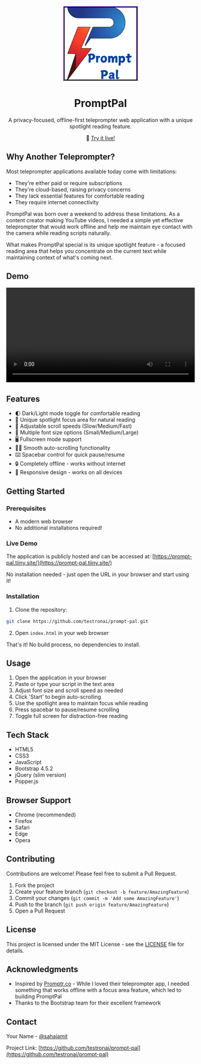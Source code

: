 <p align="center">
  <img src="logo.png" alt="PromptPal Logo" width="200"/>
</p>

<h1 align="center">PromptPal</h1>

<p align="center">
  A privacy-focused, offline-first teleprompter web application with a unique spotlight reading feature.
</p>

<p align="center">
  🚀 <a href="https://prompt-pal.tiiny.site/">Try it live!</a>
</p>

## Why Another Teleprompter?

Most teleprompter applications available today come with limitations:
- They're either paid or require subscriptions
- They're cloud-based, raising privacy concerns
- They lack essential features for comfortable reading
- They require internet connectivity

PromptPal was born over a weekend to address these limitations. As a content creator making YouTube videos, I needed a simple yet effective teleprompter that would work offline and help me maintain eye contact with the camera while reading scripts naturally.

What makes PromptPal special is its unique spotlight feature - a focused reading area that helps you concentrate on the current text while maintaining context of what's coming next.

## Demo

<p align="center">
  <video width="100%" controls>
    <source src="demo-video.mov" type="video/quicktime">
    Your browser does not support the video tag.
  </video>
</p>

## Features

- 🌓 Dark/Light mode toggle for comfortable reading
- 🎯 Unique spotlight focus area for natural reading
- 🔄 Adjustable scroll speeds (Slow/Medium/Fast)
- 📝 Multiple font size options (Small/Medium/Large)
- 🖥️ Fullscreen mode support
- 🏃‍♂️ Smooth auto-scrolling functionality
- ⌨️ Spacebar control for quick pause/resume
- 🔒 Completely offline - works without internet
- 📱 Responsive design - works on all devices

## Getting Started

### Prerequisites

- A modern web browser
- No additional installations required!

### Live Demo

The application is publicly hosted and can be accessed at:
[https://prompt-pal.tiiny.site/](https://prompt-pal.tiiny.site/)

No installation needed - just open the URL in your browser and start using it!

### Installation

1. Clone the repository:

```bash
git clone https://github.com/testronai/prompt-pal.git
```

2. Open `index.html` in your web browser

That's it! No build process, no dependencies to install.

## Usage

1. Open the application in your browser
2. Paste or type your script in the text area
3. Adjust font size and scroll speed as needed
4. Click 'Start' to begin auto-scrolling
5. Use the spotlight area to maintain focus while reading
6. Press spacebar to pause/resume scrolling
7. Toggle full screen for distraction-free reading

## Tech Stack

- HTML5
- CSS3
- JavaScript
- Bootstrap 4.5.2
- jQuery (slim version)
- Popper.js

## Browser Support

- Chrome (recommended)
- Firefox
- Safari
- Edge
- Opera

## Contributing

Contributions are welcome! Please feel free to submit a Pull Request.

1. Fork the project
2. Create your feature branch (`git checkout -b feature/AmazingFeature`)
3. Commit your changes (`git commit -m 'Add some AmazingFeature'`)
4. Push to the branch (`git push origin feature/AmazingFeature`)
5. Open a Pull Request

## License

This project is licensed under the MIT License - see the [LICENSE](LICENSE) file for details.

## Acknowledgments

- Inspired by [Promptr.co](https://promptr.co/) - While I loved their teleprompter app, I needed something that works offline with a focus area feature, which led to building PromptPal
- Thanks to the Bootstrap team for their excellent framework

## Contact

Your Name - [@sahajamit](https://twitter.com/@sahajamit)

Project Link: [https://github.com/testronai/prompt-pal](https://github.com/testronai/prompt-pal)
